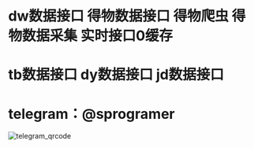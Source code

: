 
# dw数据接口 得物数据接口 得物爬虫 得物数据采集 实时接口0缓存
# tb数据接口 dy数据接口 jd数据接口  
# telegram：@sprogramer    
      
![telegram_qrcode](https://user-images.githubusercontent.com/124868171/235883419-99f0f97d-b6c4-47c7-83c2-ec20501eebee.png)

